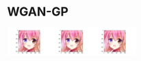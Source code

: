 # WGAN-GP
<img width="100px" src="https://github.com/Yukino1010/Yukino1010/blob/main/generate.png" /><img width="100px" src="https://github.com/Yukino1010/Yukino1010/blob/main/generate.png" /><img width="100px" src="https://github.com/Yukino1010/Yukino1010/blob/main/generate.png" />
